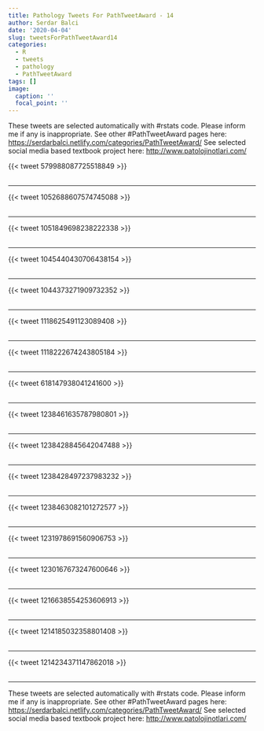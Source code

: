 ```yaml
---
title: Pathology Tweets For PathTweetAward - 14
author: Serdar Balci
date: '2020-04-04'
slug: tweetsForPathTweetAward14
categories:
  - R
  - tweets
  - pathology
  - PathTweetAward
tags: []
image:
  caption: ''
  focal_point: ''
---
```



These tweets are selected automatically with #rstats code. Please inform me if any is inappropriate.
See other #PathTweetAward pages here: https://serdarbalci.netlify.com/categories/PathTweetAward/ 
See selected social media based textbook project here: http://www.patolojinotlari.com/

{{< tweet 579988087725518849 >}}
<br>
<br>
<hr>
{{< tweet 1052688607574745088 >}}
<br>
<br>
<hr>
{{< tweet 1051849698238222338 >}}
<br>
<br>
<hr>
{{< tweet 1045440430706438154 >}}
<br>
<br>
<hr>
{{< tweet 1044373271909732352 >}}
<br>
<br>
<hr>
{{< tweet 1118625491123089408 >}}
<br>
<br>
<hr>
{{< tweet 1118222674243805184 >}}
<br>
<br>
<hr>
{{< tweet 618147938041241600 >}}
<br>
<br>
<hr>
{{< tweet 1238461635787980801 >}}
<br>
<br>
<hr>
{{< tweet 1238428845642047488 >}}
<br>
<br>
<hr>
{{< tweet 1238428497237983232 >}}
<br>
<br>
<hr>
{{< tweet 1238463082101272577 >}}
<br>
<br>
<hr>
{{< tweet 1231978691560906753 >}}
<br>
<br>
<hr>
{{< tweet 1230167673247600646 >}}
<br>
<br>
<hr>
{{< tweet 1216638554253606913 >}}
<br>
<br>
<hr>
{{< tweet 1214185032358801408 >}}
<br>
<br>
<hr>
{{< tweet 1214234371147862018 >}}
<br>
<br>
<hr>


These tweets are selected automatically with #rstats code. Please inform me if any is inappropriate.
See other #PathTweetAward pages here: https://serdarbalci.netlify.com/categories/PathTweetAward/ 
See selected social media based textbook project here: http://www.patolojinotlari.com/
